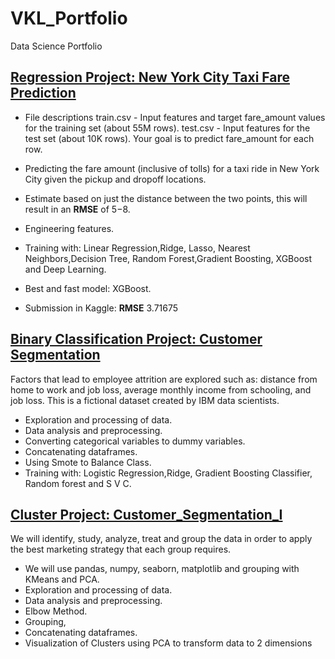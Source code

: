 # VKL_Portfolio
Data Science Portfolio

## [Regression Project: New York City Taxi Fare Prediction](https://github.com/estevaovukelic/Regressions/blob/main/New_York_City_Taxi_Fare_Prediction.ipynb)

- File descriptions train.csv - Input features and target fare_amount values for the training set (about 55M rows). test.csv - Input features for the test set    (about 10K rows). Your goal is to predict fare_amount for each row. 

- Predicting the fare amount (inclusive of tolls) for a taxi ride in New York City given the pickup and dropoff locations.
- Estimate based on just the distance between the two points, this will result in an **RMSE** of $5-$8.
- Engineering features.
- Training with: Linear Regression,Ridge, Lasso, Nearest Neighbors,Decision Tree, Random Forest,Gradient Boosting, XGBoost and Deep Learning.
- Best and fast model: XGBoost.
- Submission in Kaggle: **RMSE** 3.71675


## [Binary Classification Project: Customer Segmentation](https://github.com/estevaovukelic/Binary_classification-/blob/main/Analysing_Employee_Attrition.ipynb)

 Factors that lead to employee attrition are explored such as: distance from home to work and job loss, average monthly income from schooling, and job loss. This is a fictional dataset created by IBM data scientists.
 
- Exploration and processing of data.
- Data analysis and preprocessing.
- Converting categorical variables to dummy variables.
- Concatenating dataframes.
- Using Smote to Balance Class.
- Training with: Logistic Regression,Ridge, Gradient Boosting Classifier, Random forest and S V C.


## [Cluster Project: Customer_Segmentation_I](https://github.com/estevaovukelic/Clusters/blob/main/Customer_Segmentation_I.ipynb)

We will identify, study, analyze, treat and group the data in order to apply the best marketing strategy that each group requires.

- We will use pandas, numpy, seaborn, matplotlib and grouping with KMeans and PCA.
- Exploration and processing of data.
- Data analysis and preprocessing.
- Elbow Method.
- Grouping,
- Concatenating dataframes.
- Visualization of Clusters using PCA to transform data to 2 dimensions


